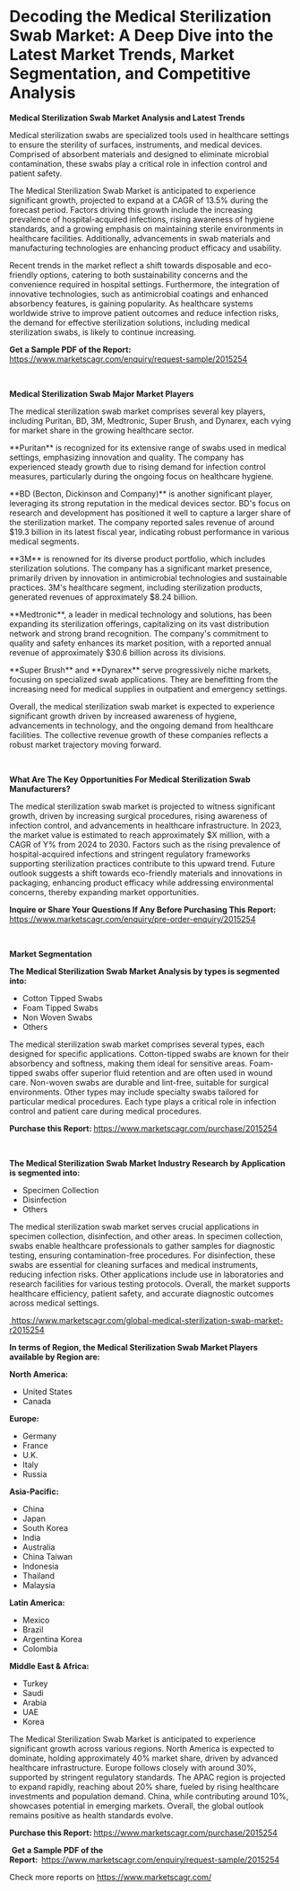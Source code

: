 <p><h1>Decoding the Medical Sterilization Swab Market: A Deep Dive into the Latest Market Trends, Market Segmentation, and Competitive Analysis</h1></p><p><strong>Medical Sterilization Swab Market Analysis and Latest Trends</strong></p>
<p><p>Medical sterilization swabs are specialized tools used in healthcare settings to ensure the sterility of surfaces, instruments, and medical devices. Comprised of absorbent materials and designed to eliminate microbial contamination, these swabs play a critical role in infection control and patient safety. </p><p>The Medical Sterilization Swab Market is anticipated to experience significant growth, projected to expand at a CAGR of 13.5% during the forecast period. Factors driving this growth include the increasing prevalence of hospital-acquired infections, rising awareness of hygiene standards, and a growing emphasis on maintaining sterile environments in healthcare facilities. Additionally, advancements in swab materials and manufacturing technologies are enhancing product efficacy and usability.</p><p>Recent trends in the market reflect a shift towards disposable and eco-friendly options, catering to both sustainability concerns and the convenience required in hospital settings. Furthermore, the integration of innovative technologies, such as antimicrobial coatings and enhanced absorbency features, is gaining popularity. As healthcare systems worldwide strive to improve patient outcomes and reduce infection risks, the demand for effective sterilization solutions, including medical sterilization swabs, is likely to continue increasing.</p></p>
<p><strong>Get a Sample PDF of the Report:&nbsp;</strong> <a href="https://www.marketscagr.com/enquiry/request-sample/2015254?utm_campaign=1097&utm_medium=2&utm_source=Github&utm_content=ia&utm_term=17012025&utm_id=medical-sterilization-swab">https://www.marketscagr.com/enquiry/request-sample/2015254</a></p>
<p>&nbsp;</p>
<p><strong>Medical Sterilization Swab Major Market Players</strong></p>
<p><p>The medical sterilization swab market comprises several key players, including Puritan, BD, 3M, Medtronic, Super Brush, and Dynarex, each vying for market share in the growing healthcare sector.</p><p>**Puritan** is recognized for its extensive range of swabs used in medical settings, emphasizing innovation and quality. The company has experienced steady growth due to rising demand for infection control measures, particularly during the ongoing focus on healthcare hygiene. </p><p>**BD (Becton, Dickinson and Company)** is another significant player, leveraging its strong reputation in the medical devices sector. BD's focus on research and development has positioned it well to capture a larger share of the sterilization market. The company reported sales revenue of around $19.3 billion in its latest fiscal year, indicating robust performance in various medical segments.</p><p>**3M** is renowned for its diverse product portfolio, which includes sterilization solutions. The company has a significant market presence, primarily driven by innovation in antimicrobial technologies and sustainable practices. 3M's healthcare segment, including sterilization products, generated revenues of approximately $8.24 billion.</p><p>**Medtronic**, a leader in medical technology and solutions, has been expanding its sterilization offerings, capitalizing on its vast distribution network and strong brand recognition. The company's commitment to quality and safety enhances its market position, with a reported annual revenue of approximately $30.6 billion across its divisions.</p><p>**Super Brush** and **Dynarex** serve progressively niche markets, focusing on specialized swab applications. They are benefitting from the increasing need for medical supplies in outpatient and emergency settings.</p><p>Overall, the medical sterilization swab market is expected to experience significant growth driven by increased awareness of hygiene, advancements in technology, and the ongoing demand from healthcare facilities. The collective revenue growth of these companies reflects a robust market trajectory moving forward.</p></p>
<p>&nbsp;</p>
<p><strong>What Are The Key Opportunities For Medical Sterilization Swab Manufacturers?</strong></p>
<p><p>The medical sterilization swab market is projected to witness significant growth, driven by increasing surgical procedures, rising awareness of infection control, and advancements in healthcare infrastructure. In 2023, the market value is estimated to reach approximately $X million, with a CAGR of Y% from 2024 to 2030. Factors such as the rising prevalence of hospital-acquired infections and stringent regulatory frameworks supporting sterilization practices contribute to this upward trend. Future outlook suggests a shift towards eco-friendly materials and innovations in packaging, enhancing product efficacy while addressing environmental concerns, thereby expanding market opportunities.</p></p>
<p><strong>Inquire or Share Your Questions If Any Before Purchasing This Report:</strong> <a href="https://www.marketscagr.com/enquiry/pre-order-enquiry/2015254?utm_campaign=1097&utm_medium=2&utm_source=Github&utm_content=ia&utm_term=17012025&utm_id=medical-sterilization-swab">https://www.marketscagr.com/enquiry/pre-order-enquiry/2015254</a></p>
<p>&nbsp;</p>
<p><strong>Market Segmentation</strong></p>
<p><strong>The Medical Sterilization Swab Market Analysis by types is segmented into:</strong></p>
<p><ul><li>Cotton Tipped Swabs</li><li>Foam Tipped Swabs</li><li>Non Woven Swabs</li><li>Others</li></ul></p>
<p><p>The medical sterilization swab market comprises several types, each designed for specific applications. Cotton-tipped swabs are known for their absorbency and softness, making them ideal for sensitive areas. Foam-tipped swabs offer superior fluid retention and are often used in wound care. Non-woven swabs are durable and lint-free, suitable for surgical environments. Other types may include specialty swabs tailored for particular medical procedures. Each type plays a critical role in infection control and patient care during medical procedures.</p></p>
<p><strong>Purchase this Report:&nbsp;</strong><a href="https://www.marketscagr.com/purchase/2015254?utm_campaign=1097&utm_medium=2&utm_source=Github&utm_content=ia&utm_term=17012025&utm_id=medical-sterilization-swab">https://www.marketscagr.com/purchase/2015254</a></p>
<p>&nbsp;</p>
<p><strong>The Medical Sterilization Swab Market Industry Research by Application is segmented into:</strong></p>
<p><ul><li>Specimen Collection</li><li>Disinfection</li><li>Others</li></ul></p>
<p><p>The medical sterilization swab market serves crucial applications in specimen collection, disinfection, and other areas. In specimen collection, swabs enable healthcare professionals to gather samples for diagnostic testing, ensuring contamination-free procedures. For disinfection, these swabs are essential for cleaning surfaces and medical instruments, reducing infection risks. Other applications include use in laboratories and research facilities for various testing protocols. Overall, the market supports healthcare efficiency, patient safety, and accurate diagnostic outcomes across medical settings.</p></p>
<p><a href="https://www.marketscagr.com/global-medical-sterilization-swab-market-r2015254?utm_campaign=1097&utm_medium=2&utm_source=Github&utm_content=ia&utm_term=17012025&utm_id=medical-sterilization-swab">&nbsp;https://www.marketscagr.com/global-medical-sterilization-swab-market-r2015254</a></p>
<p><strong>In terms of Region, the Medical Sterilization Swab Market Players available by Region are:</strong></p>
<p>
    <p> <strong> North America: </strong>
        <ul>
            <li>United States</li>
            <li>Canada</li>
        </ul>
        </p> 
    <p> <strong> Europe: </strong>
        <ul>
            <li>Germany</li>
            <li>France</li>
            <li>U.K.</li>
            <li>Italy</li>
            <li>Russia</li>
        </ul>
        </p> 
    <p> <strong> Asia-Pacific: </strong>
        <ul>
            <li>China</li>
            <li>Japan</li>
            <li>South Korea</li>
            <li>India</li>
            <li>Australia</li>
            <li>China Taiwan</li>
            <li>Indonesia</li>
            <li>Thailand</li>
            <li>Malaysia</li>
        </ul>
        </p> 
    <p> <strong> Latin America: </strong>
        <ul>
            <li>Mexico</li>
            <li>Brazil</li>
            <li>Argentina Korea</li>
            <li>Colombia</li>
        </ul>
        </p> 
    <p> <strong> Middle East & Africa: </strong>
        <ul>
            <li>Turkey</li>
            <li>Saudi</li>
            <li>Arabia</li>
            <li>UAE</li>
            <li>Korea</li>
        </ul>
    </p>
    </p>
<p><p>The Medical Sterilization Swab Market is anticipated to experience significant growth across various regions. North America is expected to dominate, holding approximately 40% market share, driven by advanced healthcare infrastructure. Europe follows closely with around 30%, supported by stringent regulatory standards. The APAC region is projected to expand rapidly, reaching about 20% share, fueled by rising healthcare investments and population demand. China, while contributing around 10%, showcases potential in emerging markets. Overall, the global outlook remains positive as health standards evolve.</p></p>
<p><strong>Purchase this Report: </strong><a href="https://www.marketscagr.com/purchase/2015254?utm_campaign=1097&utm_medium=2&utm_source=Github&utm_content=ia&utm_term=17012025&utm_id=medical-sterilization-swab">https://www.marketscagr.com/purchase/2015254</a></p>
<p>&nbsp;<strong>Get a Sample PDF of the Report:&nbsp;&nbsp;</strong><a href="https://www.marketscagr.com/enquiry/request-sample/2015254?utm_campaign=1097&utm_medium=2&utm_source=Github&utm_content=ia&utm_term=17012025&utm_id=medical-sterilization-swab">https://www.marketscagr.com/enquiry/request-sample/2015254</a></p>
<p><strong></strong></p>
<p>Check more reports on <a href="https://www.marketscagr.com/?utm_campaign=1097&utm_medium=2&utm_source=Github&utm_content=ia&utm_term=17012025&utm_id=medical-sterilization-swab">https://www.marketscagr.com/</a></p>